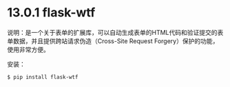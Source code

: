 # 13.0.1 flask-wtf

说明：是一个关于表单的扩展库，可以自动生成表单的HTML代码和验证提交的表单数据，并且提供跨站请求伪造（Cross-Site Request Forgery）保护的功能，使用非常方便。

安装：
```bash
$ pip install flask-wtf
```

